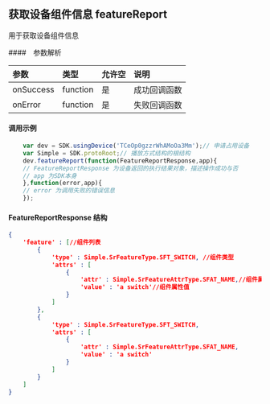 
## 获取设备组件信息 featureReport <a name="featureReport" id="featureReport" />

用于获取设备组件信息

####　参数解析

| 参数           | 类型          | 允许空      | 说明         |
|:-------------- |:--------------|:------------|:-------------|
| onSuccess      | function      | 是          | 成功回调函数 |
| onError        | function      | 是          | 失败回调函数 |

#### 调用示例

``` javascript
    var dev = SDK.usingDevice('TCeOp0gzzrWhAMoOa3Mm');// 申请占用设备
    var Simple = SDK.protoRoot;// 播放方式结构的根结构
    dev.featureReport(function(FeatureReportResponse,app){
    // FeatureReportResponse 为设备返回的执行结果对象，描述操作成功与否
    // app 为SDK本身
    },function(error,app){
    // error 为调用失败的错误信息
    }); 
```

#### FeatureReportResponse 结构

``` json
{
    'feature' : [//组件列表
        {
            'type' : Simple.SrFeatureType.SFT_SWITCH, //组件类型
            'attrs' : [
                {
                    'attr' : Simple.SrFeatureAttrType.SFAT_NAME,//组件属性
                    'value' : 'a switch'//组件属性值
                }
            ]
        },
        {
            'type' : Simple.SrFeatureType.SFT_SWITCH,
            'attrs' : [
                {
                    'attr' : Simple.SrFeatureAttrType.SFAT_NAME,
                    'value' : 'a switch'
                }
            ]
        }
    ]
}

```
